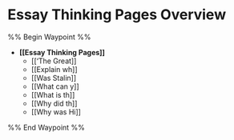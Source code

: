 # Essay Thinking Pages Overview

%% Begin Waypoint %%
- **[[Essay Thinking Pages]]**
	- [[‘The Great]]
	- [[Explain wh]]
	- [[Was Stalin]]
	- [[What can y]]
	- [[What is th]]
	- [[Why did th]]
	- [[Why was Hi]]

%% End Waypoint %%